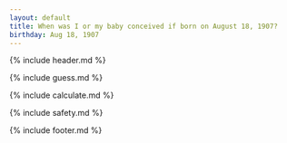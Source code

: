 ```yaml
---
layout: default
title: When was I or my baby conceived if born on August 18, 1907?
birthday: Aug 18, 1907
---
```


{% include header.md %}

{% include guess.md %}

{% include calculate.md %}

{% include safety.md %}

{% include footer.md %}



